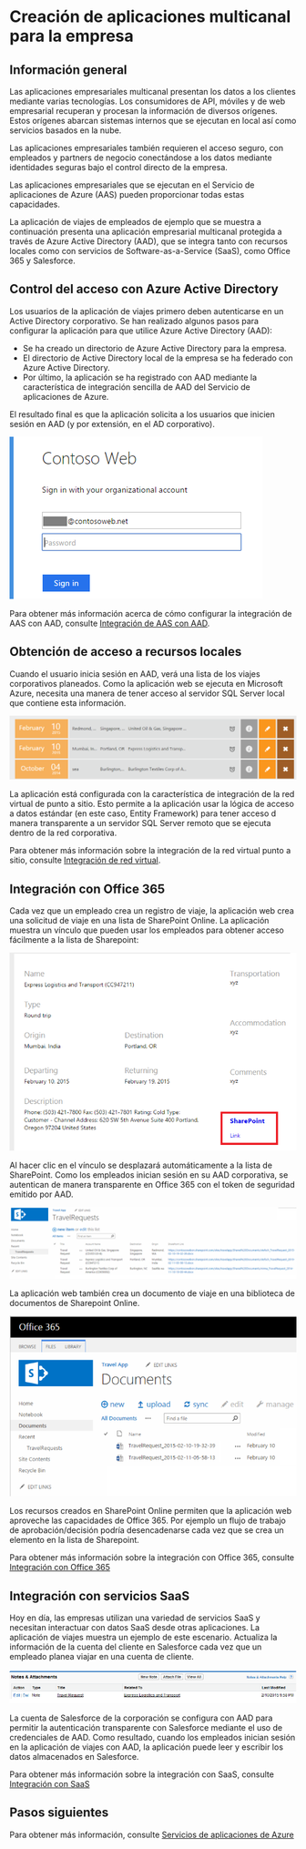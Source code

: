 <properties 
	pageTitle="Aplicaciones de empresa multicanal" 
	description="Información general sobre cómo una aplicación multicanal abarca los recursos locales y los servicios de software basados en la nube." 
	services="app-service" 
	documentationCenter="na" 
	authors="stefsch" 
	manager="wpickett" 
	editor="jimbe"/>

<tags 
	ms.service="app-service" 
	ms.workload="web" 
	ms.tgt_pltfrm="na" 
	ms.devlang="na" 
	ms.topic="article" 
	ms.date="02/23/2015" 
	ms.author="stefsch"/>

# Creación de aplicaciones multicanal para la empresa

## Información general

Las aplicaciones empresariales multicanal presentan los datos a los clientes mediante varias tecnologías. Los consumidores de API, móviles y de web empresarial recuperan y procesan la información de diversos orígenes. Estos orígenes abarcan sistemas internos que se ejecutan en local así como servicios basados en la nube.

Las aplicaciones empresariales también requieren el acceso seguro, con empleados y partners de negocio conectándose a los datos mediante identidades seguras bajo el control directo de la empresa.

Las aplicaciones empresariales que se ejecutan en el Servicio de aplicaciones de Azure (AAS) pueden proporcionar todas estas capacidades.

La aplicación de viajes de empleados de ejemplo que se muestra a continuación presenta una aplicación empresarial multicanal protegida a través de Azure Active Directory (AAD), que se integra tanto con recursos locales como con servicios de Software-as-a-Service (SaaS), como Office 365 y Salesforce.

## <a name="acceptablefiles"></a>Control del acceso con Azure Active Directory

Los usuarios de la aplicación de viajes primero deben autenticarse en un Active Directory corporativo. Se han realizado algunos pasos para configurar la aplicación para que utilice Azure Active Directory (AAD):

* Se ha creado un directorio de Azure Active Directory para la empresa.
* El directorio de Active Directory local de la empresa se ha federado con Azure Active Directory.
* Por último, la aplicación se ha registrado con AAD mediante la característica de integración sencilla de AAD del Servicio de aplicaciones de Azure. 

El resultado final es que la aplicación solicita a los usuarios que inicien sesión en AAD (y por extensión, en el AD corporativo).
	
![Inicio de sesión de AAD][AADLogin]

Para obtener más información acerca de cómo configurar la integración de AAS con AAD, consulte [Integración de AAS con AAD][AASIntegrationwithAAD].

## <a name="acceptablefiles"></a>Obtención de acceso a recursos locales

Cuando el usuario inicia sesión en AAD, verá una lista de los viajes corporativos planeados. Como la aplicación web se ejecuta en Microsoft Azure, necesita una manera de tener acceso al servidor SQL Server local que contiene esta información.

![Datos de SQL Server local][DatafromOnpremisesSqlServer]

La aplicación está configurada con la característica de integración de la red virtual de punto a sitio. Esto permite a la aplicación usar la lógica de acceso a datos estándar (en este caso, Entity Framework) para tener acceso d manera transparente a un servidor SQL Server remoto que se ejecuta dentro de la red corporativa.

Para obtener más información sobre la integración de la red virtual punto a sitio, consulte [Integración de red virtual][VNETIntegration].

## <a name="acceptablefiles"></a>Integración con Office 365

Cada vez que un empleado crea un registro de viaje, la aplicación web crea una solicitud de viaje en una lista de SharePoint Online. La aplicación muestra un vínculo que pueden usar los empleados para obtener acceso fácilmente a la lista de Sharepoint:

![Vínculo de la lista de SharePoint][SharepointListLink]

Al hacer clic en el vínculo se desplazará automáticamente a la lista de SharePoint. Como los empleados inician sesión en su AAD corporativa, se autentican de manera transparente en Office 365 con el token de seguridad emitido por AAD.

![Lista de SharePoint][SharepointList]

La aplicación web también crea un documento de viaje en una biblioteca de documentos de Sharepoint Online.

![Biblioteca de documentos de SharePoint][SharepointDocumentLibrary]

Los recursos creados en SharePoint Online permiten que la aplicación web aproveche las capacidades de Office 365. Por ejemplo un flujo de trabajo de aprobación/decisión podría desencadenarse cada vez que se crea un elemento en la lista de Sharepoint.

Para obtener más información sobre la integración con Office 365, consulte [Integración con Office 365][Office365Integration]

## <a name="acceptablefiles"></a>Integración con servicios SaaS

Hoy en día, las empresas utilizan una variedad de servicios SaaS y necesitan interactuar con datos SaaS desde otras aplicaciones. La aplicación de viajes muestra un ejemplo de este escenario. Actualiza la información de la cuenta del cliente en Salesforce cada vez que un empleado planea viajar en una cuenta de cliente.

![Integración de Salesforce][SalesforceIntegration]

La cuenta de Salesforce de la corporación se configura con AAD para permitir la autenticación transparente con Salesforce mediante el uso de credenciales de AAD. Como resultado, cuando los empleados inician sesión en la aplicación de viajes con AAD, la aplicación puede leer y escribir los datos almacenados en Salesforce.

Para obtener más información sobre la integración con SaaS, consulte [Integración con SaaS][SaaSIntegration]

## <a name="NextSteps"></a>Pasos siguientes

Para obtener más información, consulte [Servicios de aplicaciones de Azure][AzureApplicationServices]
 
[AASIntegrationwithAAD]: http://azure.microsoft.com/blog/2014/11/13/azure-websites-authentication-authorization/
[VNETIntegration]: http://azure.microsoft.com/blog/2014/09/15/azure-websites-virtual-network-integration/
[Office365Integration]: http://azure.microsoft.com/documentation/articles/app-service-logic-connector-office365/
[SaaSIntegration]: http://azure.microsoft.com/documentation/articles/app-service-logic-connector-salesforce/
[AzureApplicationServices]: ../app-service-cloud-app-platform.md

[AADLogin]: ./media/app-service-enterprise-multichannel-apps/01aAADLogin.png
[DatafromOnpremisesSqlServer]: ./media/app-service-enterprise-multichannel-apps/02aDatafromOnpremisesSqlServer.png
[SharepointListLink]: ./media/app-service-enterprise-multichannel-apps/03aSharepointListLink.png
[SharepointList]: ./media/app-service-enterprise-multichannel-apps/04aSharepointList.png
[SharepointDocumentLibrary]: ./media/app-service-enterprise-multichannel-apps/05aSharepointDocumentLibrary.png
[SalesforceIntegration]: ./media/app-service-enterprise-multichannel-apps/06aSalesforceIntegration.png

<!---HONumber=August15_HO6-->